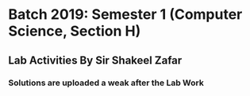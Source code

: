 # Batch 2019: Semester 1 (Computer Science, Section H)
## Lab Activities By Sir Shakeel Zafar
### Solutions are uploaded a weak after the Lab Work

